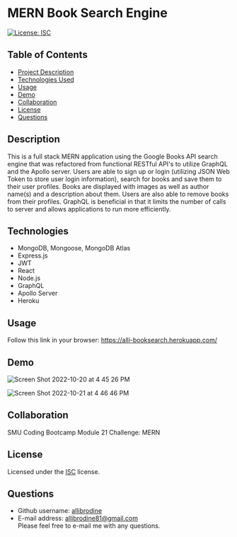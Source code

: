 # MERN Book Search Engine

[![License: ISC](https://img.shields.io/badge/License-ISC-blue.svg)](https://opensource.org/licenses/ISC)

## Table of Contents

- [Project Description](#description)
- [Technologies Used](#technologies)
- [Usage](#usage)
- [Demo](#demo)
- [Collaboration](#collaboration)
- [License](#license)
- [Questions](#questions)

## Description

This is a full stack MERN application using the Google Books API search engine that was refactored from functional RESTful API's to utilize GraphQL and the Apollo server. Users are able to sign up or login (utilizing JSON Web Token to store user login information), search for books and save them to their user profiles. Books are displayed with images as well as author name(s) and a description about them. Users are also able to remove books from their profiles. GraphQL is beneficial in that it limits the number of calls to server and allows applications to run more efficiently.

## Technologies

- MongoDB, Mongoose, MongoDB Atlas
- Express.js
- JWT
- React
- Node.js
- GraphQL
- Apollo Server
- Heroku

## Usage

Follow this link in your browser: https://alli-booksearch.herokuapp.com/

## Demo

![Screen Shot 2022-10-20 at 4 45 26 PM](https://user-images.githubusercontent.com/105396175/197074416-760e11f6-594b-411a-b221-8cef20563a9e.png)

![Screen Shot 2022-10-21 at 4 46 46 PM](https://user-images.githubusercontent.com/105396175/197293622-e14d6e63-0ec8-4725-8b73-2f51f4198558.png)

## Collaboration

SMU Coding Bootcamp Module 21 Challenge: MERN

## License

Licensed under the <a href='https://opensource.org/licenses/ISC'>ISC</a> license.

## Questions

- Github username: <a href='https://github.com/allibrodine'>allibrodine</a>
- E-mail address: allibrodine81@gmail.com </br>
  Please feel free to e-mail me with any questions.

